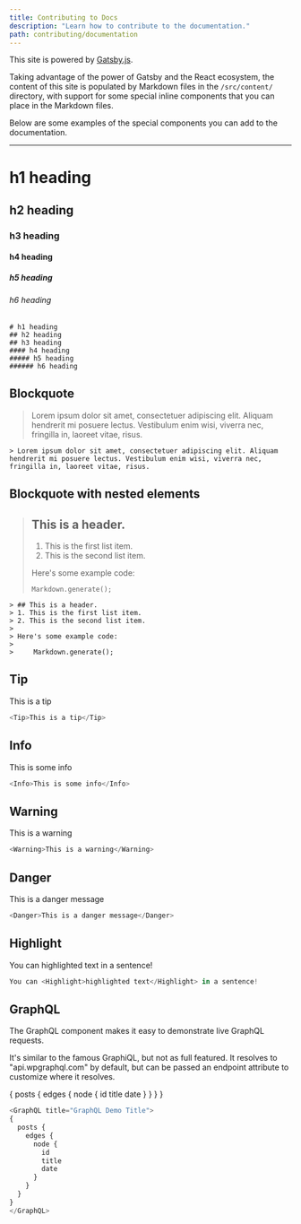```yaml
---
title: Contributing to Docs
description: "Learn how to contribute to the documentation."
path: contributing/documentation
---
```


This site is powered by [Gatsby.js](https://gatsbyjs.org). 

Taking advantage of the power of Gatsby and the React ecosystem, the content of this site is populated
by Markdown files in the `/src/content/` directory, with support for some special inline components that you can 
place in the Markdown files.

Below are some examples of the special components you can add to the documentation.

----

# h1 heading
## h2 heading
### h3 heading
#### h4 heading
##### h5 heading
###### h6 heading

<Collapse title="Show code">

```
# h1 heading
## h2 heading
## h3 heading
#### h4 heading
##### h5 heading
###### h6 heading
```

</Collapse>

## Blockquote

> Lorem ipsum dolor sit amet, consectetuer adipiscing elit. Aliquam hendrerit mi posuere lectus. Vestibulum enim wisi, viverra nec, fringilla in, laoreet vitae, risus.

<Collapse title="Show code">

```
> Lorem ipsum dolor sit amet, consectetuer adipiscing elit. Aliquam hendrerit mi posuere lectus. Vestibulum enim wisi, viverra nec, fringilla in, laoreet vitae, risus.
```

</Collapse>

## Blockquote with nested elements

> ## This is a header.
> 1. This is the first list item.
> 2. This is the second list item.
>
> Here's some example code:
>
>     Markdown.generate();


<Collapse title="Show code">

```
> ## This is a header.
> 1. This is the first list item.
> 2. This is the second list item.
>
> Here's some example code:
>
>     Markdown.generate();
```

</Collapse>

## Tip

<Tip>This is a tip</Tip>

<Collapse title="Show code">

```js
<Tip>This is a tip</Tip>
```

</Collapse>

## Info

<Info>This is some info</Info>

<Collapse title="Show code">

```js
<Info>This is some info</Info>
```

</Collapse>

## Warning

<Warning>This is a warning</Warning>

<Collapse title="Show code">

```js
<Warning>This is a warning</Warning>
```

</Collapse>

## Danger

<Danger>This is a danger message</Danger>

<Collapse title="Show code">

```js
<Danger>This is a danger message</Danger>
```

</Collapse>

## Highlight

You can <Highlight>highlighted text</Highlight> in a sentence!

<Collapse title="Show code">

```js
You can <Highlight>highlighted text</Highlight> in a sentence!
```

</Collapse>

## GraphQL

The GraphQL component makes it easy to demonstrate live GraphQL requests.

It's similar to the famous GraphiQL, but not as full featured. It resolves to "api.wpgraphql.com" by default, but can be passed an endpoint attribute to customize where it resolves.

<GraphQL title="GraphQL Demo Title">
{
  posts {
    edges {
      node {
        id
        title
        date
      }
    }
  }
}
</GraphQL>

<Collapse title="Show code">

```js
<GraphQL title="GraphQL Demo Title">
{
  posts {
    edges {
      node {
        id
        title
        date
      }
    }
  }
}
</GraphQL>
```

</Collapse>